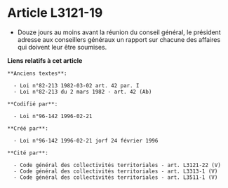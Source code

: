 # Article L3121-19

- Douze jours au moins avant la réunion du conseil général, le président adresse aux conseillers généraux un rapport sur
chacune des affaires qui doivent leur être soumises.

**Liens relatifs à cet article**

	**Anciens textes**:

	  - Loi n°82-213 1982-03-02 art. 42 par. I
	  - Loi n°82-213 du 2 mars 1982 - art. 42 (Ab)

	**Codifié par**:

	  - Loi n°96-142 1996-02-21

	**Créé par**:

	  - Loi n°96-142 1996-02-21 jorf 24 février 1996

	**Cité par**:

	  - Code général des collectivités territoriales - art. L3121-22 (V)
	  - Code général des collectivités territoriales - art. L3313-1 (V)
	  - Code général des collectivités territoriales - art. L3511-1 (V)
